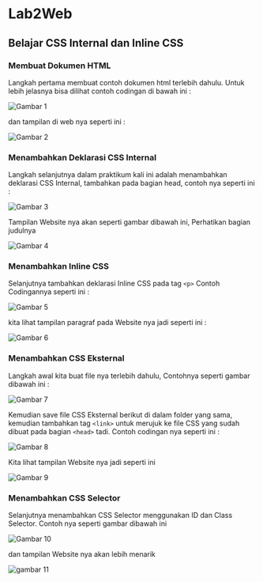 # Lab2Web
## Belajar CSS Internal dan Inline CSS

### Membuat Dokumen HTML 

Langkah pertama membuat contoh dokumen html terlebih dahulu.
Untuk lebih jelasnya bisa dilihat contoh codingan di bawah ini :

![Gambar 1](img/ss1.png)

dan tampilan di web nya seperti ini :

![Gambar 2](img/ss2.png)

### Menambahkan Deklarasi CSS Internal 

Langkah selanjutnya dalam praktikum kali ini adalah menambahkan deklarasi CSS Internal,
tambahkan pada bagian head, contoh nya seperti ini :

![Gambar 3](img/ss3.png)

Tampilan Website nya akan seperti gambar dibawah ini, Perhatikan bagian judulnya

![Gambar 4](img/ss4.png)

### Menambahkan Inline CSS

Selanjutnya tambahkan deklarasi Inline CSS pada tag `<p>` Contoh Codingannya seperti ini :

![Gambar 5](img/ss5.png)

kita lihat tampilan paragraf pada Website nya jadi seperti ini :

![Gambar 6](img/ss6.png)

### Menambahkan CSS Eksternal 

Langkah awal kita buat file nya terlebih dahulu, Contohnya seperti gambar dibawah ini :

![Gambar 7](img/ss7.png)

Kemudian save file CSS Eksternal berikut di dalam folder yang sama, 
kemudian tambahkan tag `<link>` untuk merujuk ke file CSS yang sudah dibuat pada bagian `<head>` tadi.
Contoh codingan nya seperti ini :

![Gambar 8](img/ss8.png)

Kita lihat tampilan Website nya jadi seperti ini 

![Gambar 9](img/ss9.png)

### Menambahkan CSS Selector 

Selanjutnya menambahkan CSS Selector menggunakan ID dan Class Selector. Contoh nya seperti gambar dibawah ini 

![Gambar 10](img/ss10.png)

dan tampilan Website nya akan lebih menarik 

![gambar 11](img/ss11.png)

